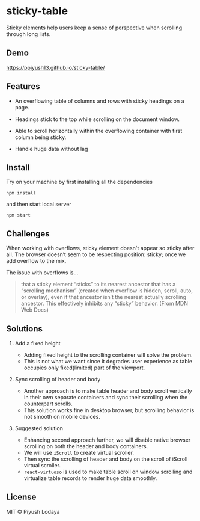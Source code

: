 # sticky-table

Sticky elements help users keep a sense of perspective when scrolling through long lists.

## Demo

https://ppiyush13.github.io/sticky-table/

## Features

- An overflowing table of columns and rows with sticky headings on a page.

- Headings stick to the top while scrolling on the document window.

- Able to scroll horizontally within the overflowing container with first column being sticky.

- Handle huge data without lag

## Install

Try on your machine by first installing all the dependencies

```shell
npm install
```

and then start local server

```shell
npm start
```

## Challenges

When working with overflows, sticky element doesn't appear so sticky after all. The browser doesn’t seem to be respecting position: sticky; once we add overflow to the mix.

The issue with overflows is…

> that a sticky element “sticks” to its nearest ancestor that has a “scrolling mechanism” (created when overflow is hidden, scroll, auto, or overlay), even if that ancestor isn’t the nearest actually scrolling ancestor. This effectively inhibits any “sticky” behavior. (From MDN Web Docs)

## Solutions

1. Add a fixed height

   - Adding fixed height to the scrolling container will solve the problem.
   - This is not what we want since it degrades user experience as table occupies only fixed(limited) part of the viewport.

1. Sync scrolling of header and body

   - Another approach is to make table header and body scroll vertically in their own separate containers and sync their scrolling when the counterpart scrolls.
   - This solution works fine in desktop browser, but scrolling behavior is not smooth on mobile devices.

1. Suggested solution

   - Enhancing second approach further, we will disable native browser scrolling on both the header and body containers.
   - We will use `iScroll` to create virtual scroller.
   - Then sync the scrolling of header and body on the scroll of iScroll virtual scroller.
   - `react-virtuoso` is used to make table scroll on window scrolling and virtualize table records to render huge data smoothly.

## License

MIT © Piyush Lodaya
